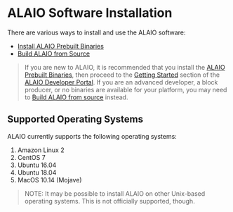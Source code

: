 # ALAIO Software Installation

There are various ways to install and use the ALAIO software:

* [Install ALAIO Prebuilt Binaries](00_install-prebuilt-binaries.md)
* [Build ALAIO from Source](01_build-from-source/index.md)


> If you are new to ALAIO, it is recommended that you install the [ALAIO Prebuilt Binaries](00_install-prebuilt-binaries.md), then proceed to the [Getting Started](https://developers.eos.io/alaio-home/docs/) section of the [ALAIO Developer Portal](https://developers.eos.io/). If you are an advanced developer, a block producer, or no binaries are available for your platform, you may need to [Build ALAIO from source](01_build-from-source/index.md) instead.

## Supported Operating Systems

ALAIO currently supports the following operating systems:

1. Amazon Linux 2
2. CentOS 7
3. Ubuntu 16.04
4. Ubuntu 18.04
5. MacOS 10.14 (Mojave)

> NOTE: It may be possible to install ALAIO on other Unix-based operating systems. This is not officially supported, though.
